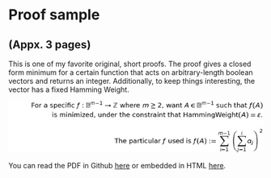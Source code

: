 # Proof sample
## (Appx. 3 pages)

This is one of my favorite original, short proofs. The proof gives a closed form minimum for a certain function that acts on arbitrary-length boolean vectors and returns an integer. Additionally, to keep things interesting, the vector has a fixed Hamming Weight.

![Statement:](https://github.com/michaeljklein/michaeljklein.github.io/blob/master/formula.jpg "See paper for details!")

You can read the PDF in Github [here](https://github.com/michaeljklein/michaeljklein.github.io/blob/master/ProofSample.pdf) or embedded in HTML [here](https://michaeljklein.github.io/).
